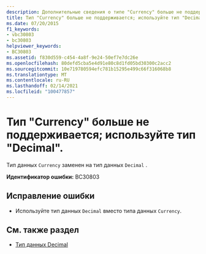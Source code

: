 ```yaml
---
description: Дополнительные сведения о типе "Currency" больше не поддерживаются. Вместо этого используйте тип "Decimal"
title: Тип "Currency" больше не поддерживается; используйте тип "Decimal".
ms.date: 07/20/2015
f1_keywords:
- vbc30803
- bc30803
helpviewer_keywords:
- BC30803
ms.assetid: f830d559-c454-4a8f-9e24-50ef7e7dc26e
ms.openlocfilehash: 80defd5cba5e4d91e80c8d1fd05bd30300c2acc2
ms.sourcegitcommit: 10e719780594efc781b15295e499c66f316068b8
ms.translationtype: MT
ms.contentlocale: ru-RU
ms.lasthandoff: 02/14/2021
ms.locfileid: "100477857"
---
```

# <a name="currency-is-no-longer-a-supported-type-use-the-decimal-type-instead"></a>Тип "Currency" больше не поддерживается; используйте тип "Decimal".

Тип данных `Currency` заменен на тип данных `Decimal` .  
  
 **Идентификатор ошибки:** BC30803  
  
## <a name="to-correct-this-error"></a>Исправление ошибки  
  
- Используйте тип данных `Decimal` вместо типа данных `Currency`.  
  
## <a name="see-also"></a>См. также раздел

- [Тип данных Decimal](../language-reference/data-types/decimal-data-type.md)
